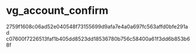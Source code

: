 # vg_account_confirm

2759f1608c06ad52e040548f73155699d9afa7e4a0a697fc563affd0bfe291ad
c07600f7226513faf1b405dd8523dd18536780b756c58400a61f3dd6b853b68f
